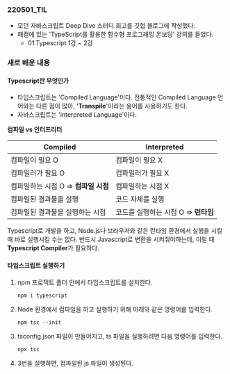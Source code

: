 ### 220501_TIL

- 모던 자바스크립트 Deep Dive 스터디 회고를 깃헙 블로그에 작성했다.
- 패캠에 있는 'TypeScript를 활용한 함수형 프로그래밍 온보딩' 강의를 들었다.
  - 01.Typescript 1강 ~ 2강

### 새로 배운 내용

#### Typescript란 무엇인가

- 타입스크립트는 'Compiled Language'이다. 전통적인 Compiled Language 언어와는 다른 점이 많아, '**Transpile**'이라는 용어를 사용하기도 한다.
- 자바스크립트는 'interpreted Language'이다.

**컴파일 vs 인터프리터**

| Compiled                             | Interpreted                          |
| ------------------------------------ | ------------------------------------ |
| 컴파일이 필요 O                      | 컴파일이 필요 X                      |
| 컴파일러가 필요 O                    | 컴파일러가 필요 X                    |
| 컴파일하는 시점 O => **컴파일 시점** | 컴파일하는 시점 X                    |
| 컴파일된 결과물을 실행               | 코드 자체를 실행                     |
| 컴파일된 결과물을 실행하는 시점      | 코드를 실행하는 시점 O => **런타임** |

Typescript로 개발을 하고, Node.js나 브라우저와 같은 런타임 환경에서 실행을 시킬 때 바로 실행시킬 수는 없다. 반드시 Javascript로 변환을 시켜줘야하는데, 이럴 때 **Typescript Compiler**가 필요하다.

#### 타입스크립트 실행하기

1. npm 프로젝트 폴더 안에서 타입스크립트를 설치한다.

   ```terminal
   npm i typescript
   ```

2. Node 환경에서 컴파일을 하고 실행하기 위해 아래와 같은 명령어를 입력한다.

   ```terminal
   npm tsc --init
   ```

3. tsconfig.json 파일이 만들어지고, ts 파일을 실행하려면 다음 명령어를 입력한다.

   ```terminal
   npx tsc
   ```

4. 3번을 실행하면, 컴파일된 js 파일이 생성된다.
